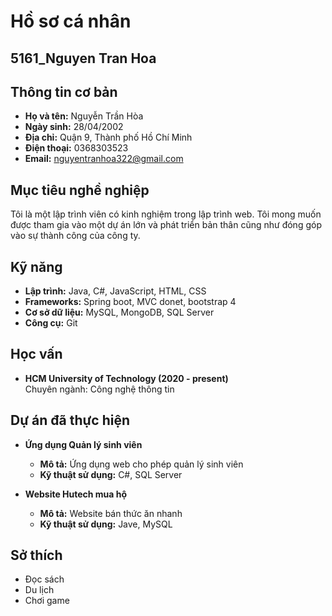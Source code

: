 # Hồ sơ cá nhân

## 5161_Nguyen Tran Hoa
## Thông tin cơ bản
- **Họ và tên:** Nguyễn Trần Hòa
- **Ngày sinh:** 28/04/2002
- **Địa chỉ:** Quận 9, Thành phố Hồ Chí Minh
- **Điện thoại:** 0368303523
- **Email:** nguyentranhoa322@gmail.com

## Mục tiêu nghề nghiệp
Tôi là một lập trình viên có kinh nghiệm trong lập trình web. Tôi mong muốn được tham gia vào một dự án lớn và phát triển bản thân cũng như đóng góp vào sự thành công của công ty.

## Kỹ năng
- **Lập trình:** Java, C#, JavaScript, HTML, CSS
- **Frameworks:** Spring boot, MVC donet, bootstrap 4
- **Cơ sở dữ liệu:** MySQL, MongoDB, SQL Server
- **Công cụ:** Git

## Học vấn
- **HCM University of Technology (2020 - present)**  
Chuyên ngành: Công nghệ thông tin

## Dự án đã thực hiện
- **Ứng dụng Quản lý sinh viên**  
  - **Mô tả:** Ứng dụng web cho phép quản lý sinh viên 
  - **Kỹ thuật sử dụng:** C#, SQL Server
  
- **Website Hutech mua hộ**  
  - **Mô tả:** Website bán thức ăn nhanh 
  - **Kỹ thuật sử dụng:** Jave, MySQL

## Sở thích
- Đọc sách
- Du lịch
- Chơi game